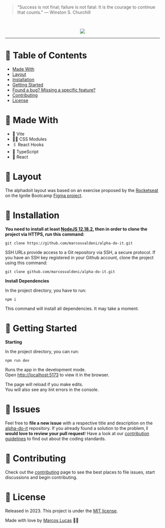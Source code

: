 > "Success is not final; failure is not fatal: It is the courage to continue that counts." — Winston S. Churchill

<br />
<p align="center"><img src=".github/thumbnail.png?raw=true"/></p>

---

# :pushpin: Table of Contents
* [Made With](#rocket-made-with)
* [Layout](#handbag-layout)
* [Installation](#construction_worker-installation)
* [Getting Started](#runner-getting-started)
* [Found a bug? Missing a specific feature?](#bug-issues)
* [Contributing](#tada-contributing)
* [License](#closed_book-license)

# :rocket: Made With

* 💛 Vite
* 💅🏻 CSS Modules
* 🖇 React Hooks
* 💠 TypeScript
* 💫 React

# :handbag: Layout

The alphadoit layout was based on an exercise proposed by the [Rocketseat](https://www.rocketseat.com.br/) on the Ignite Bootcamp [Figma project](https://www.figma.com/file/0n0zDN7zbzhRbaEO74Xesx/ToDo-List/duplicate).
# :construction_worker: Installation

**You need to install at least [NodeJS 12.18.2](https://nodejs.org/), then in order to clone the project via HTTPS, run this command:**

```git clone https://github.com/marcosvaldeni/alpha-do-it.git```

SSH URLs provide access to a Git repository via SSH, a secure protocol. If you have an SSH key registered in your Github account, clone the project using this command:

```git clone github.com/marcosvaldeni/alpha-do-it.git```

**Install Dependencies**

In the project directory, you have to run:

`npm i`

This command will install all dependencies. It may take a moment.

# :runner: Getting Started

**Starting**

In the project directory, you can run:

`npm run dev`

Runs the app in the development mode.\
Open [http://localhost:5173](http://localhost:5173) to view it in the browser.

The page will reload if you make edits.\
You will also see any lint errors in the console.

# :bug: Issues

Feel free to **file a new issue** with a respective title and description on the [alpha-do-it](https://github.com/marcosvaldeni/alpha-do-it/issues) repository. If you already found a solution to the problem, **I would love to review your pull request**! Have a look at our [contribution guidelines](https://github.com/marcosvaldeni/alpha-do-it/blob/master/CONTRIBUTING.md) to find out about the coding standards.

# :tada: Contributing

Check out the [contributing](https://github.com/marcosvaldeni/alpha-do-it/blob/master/CONTRIBUTING.md) page to see the best places to file issues, start discussions and begin contributing.

# :closed_book: License

Released in 2023.
This project is under the [MIT license](https://github.com/marcosvaldeni/alpha-do-it/blob/master/LICENSE).

Made with love by [Marcos Lucas](https://github.com/marcosvaldeni) 💚🚀
